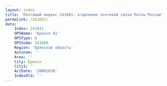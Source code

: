 ```yaml
---
layout: index
title: 'Почтовый индекс 241041: отделение почтовой связи Почты России'
permalink: /241041/
data:
    Index: 241041
    OPSName: 'Брянск 41'
    OPSType: О
    OPSSubm: 241000
    Region: 'Брянская область'
    Autonom: ''
    Area: ''
    City: Брянск
    City1: ''
    ActDate: '20001030'
    IndexOld: ''
---
```

